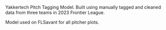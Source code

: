 Yakkertech Pitch Tagging Model. Built using manually tagged and cleaned data from three teams in 2023 Frontier League. 

Model used on FLSavant for all pitcher plots.
